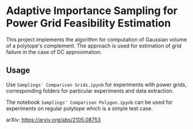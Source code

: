 # Adaptive Importance Sampling for Power Grid Feasibility Estimation

This project implements the algorithm for computation of Gaussian volume of a polytope's complement. The approach is used for estimation of grid failure in the case of DC approximation.



## Usage

Use `Samplings' Comparison Grids.ipynb` for experiments with power grids, corresponding folders for particular experiments and data extraction.

The notebook `Samplings' Comparison Polygon.ipynb` can be used for experiments on regular polytope which is a simple test case.

arXiv: https://arxiv.org/abs/2105.08753
